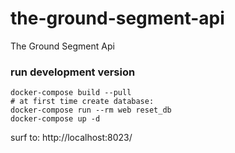# the-ground-segment-api
The Ground Segment Api



### run development version

```
docker-compose build --pull
# at first time create database:
docker-compose run --rm web reset_db
docker-compose up -d
```

surf to: http://localhost:8023/
